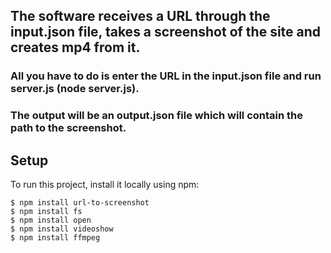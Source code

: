 ## The software receives a URL through the input.json file, takes a screenshot of the site and creates mp4 from it.
### All you have to do is enter the URL in the input.json file and run server.js (node server.js).
### The output will be an output.json file which will contain the path to the screenshot.


## Setup

To run this project, install it locally using npm:

```
$ npm install url-to-screenshot
$ npm install fs
$ npm install open
$ npm install videoshow
$ npm install ffmpeg
```

